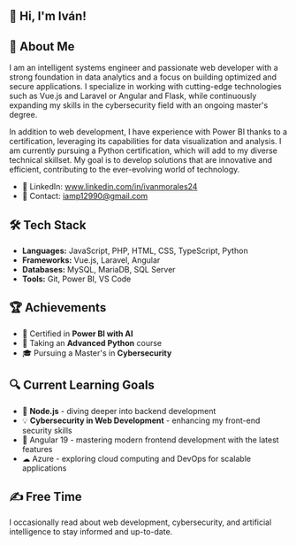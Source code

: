 ## 👋 Hi, I'm Iván!

## 🚀 About Me
I am an intelligent systems engineer and passionate web developer with a strong foundation in data analytics and a focus on building optimized and secure applications. I specialize in working with cutting-edge technologies such as Vue.js and Laravel or Angular and Flask, while continuously expanding my skills in the cybersecurity field with an ongoing master's degree.

In addition to web development, I have experience with Power BI thanks to a certification, leveraging its capabilities for data visualization and analysis. I am currently pursuing a Python certification, which will add to my diverse technical skillset. My goal is to develop solutions that are innovative and efficient, contributing to the ever-evolving world of technology.

- 💼 LinkedIn: www.linkedin.com/in/ivanmorales24
- 📧 Contact: iamp12990@gmail.com

## 🛠️ Tech Stack
- **Languages:** JavaScript, PHP, HTML, CSS, TypeScript, Python
- **Frameworks:** Vue.js, Laravel, Angular
- **Databases:** MySQL, MariaDB, SQL Server
- **Tools:** Git, Power BI, VS Code

## 🏆 Achievements
- 🥇 Certified in **Power BI with AI**
- :memo: Taking an **Advanced Python** course
- 🎓 Pursuing a Master's in **Cybersecurity**

## 🔍 Current Learning Goals
- 🌱 **Node.js** - diving deeper into backend development
- 💡 **Cybersecurity in Web Development** - enhancing my front-end security skills
- 🚀 Angular 19 - mastering modern frontend development with the latest features
- ☁ Azure - exploring cloud computing and DevOps for scalable applications

## ✍️ Free Time
I occasionally read about web development, cybersecurity, and artificial intelligence to stay informed and up-to-date.





